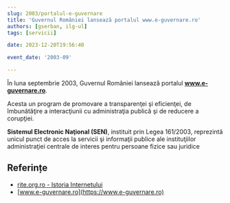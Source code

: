 ```yaml
---
slug: 2003/portalul-e-guvernare
title: 'Guvernul României lansează portalul www.e-guvernare.ro'
authors: [gserban, ilg-ul]
tags: [servicii]

date: 2023-12-20T19:56:40

event_date: '2003-09'

---
```


În luna septembrie 2003, Guvernul României lansează portalul
**www.e-guvernare.ro**.

<!-- truncate -->

Acesta un program de promovare a transparenţei şi eficienţei,
de îmbunătăţire a interacţiunii cu administraţia publică şi de
reducere a corupţiei.

**Sistemul Electronic Naţional (SEN)**, instituit prin Legea 161/2003,
reprezintă unicul punct de acces la servicii şi informaţii publice
ale instituţiilor administraţiei centrale de interes pentru persoane
fizice sau juridice

## Referințe

- [rite.org.ro - Istoria Internetului](https://rite.org.ro/istoria-internetului/)
- [www.e-guvernare.ro](https://www.e-guvernare.ro)
